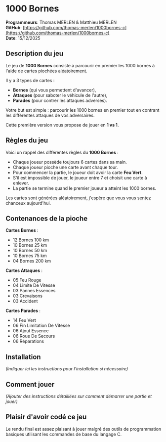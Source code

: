 # 1000 Bornes

**Programmeurs**: Thomas MERLEN & Matthieu MERLEN  
**GitHub**: [https://github.com/thomas-merlen/1000bornes-c](https://github.com/thomas-merlen/1000bornes-c)  
**Date**: 15/12/2025

## Description du jeu

Le jeu de **1000 Bornes** consiste à parcourir en premier les 1000 bornes à l'aide de cartes piochées aléatoirement.

Il y a 3 types de cartes :
- **Bornes** (qui vous permettent d'avancer),
- **Attaques** (pour saboter le véhicule de l'autre),
- **Parades** (pour contrer les attaques adverses).

Votre but est simple : parcourir les 1000 bornes en premier tout en contrant les différentes attaques de vos adversaires.

Cette première version vous propose de jouer en **1 vs 1**.

## Règles du jeu

Voici un rappel des différentes règles du **1000 Bornes** :
- Chaque joueur possède toujours 6 cartes dans sa main.
- Chaque joueur pioche une carte avant chaque tour.
- Pour commencer la partie, le joueur doit avoir la carte **Feu Vert**.
- S'il est impossible de jouer, le joueur entre 7 et choisit une carte à enlever.
- La partie se termine quand le premier joueur a atteint les 1000 bornes.

Les cartes sont générées aléatoirement, j'espère que vous vous sentez chanceux aujourd'hui.

## Contenances de la pioche

**Cartes Bornes** :
- 12 Bornes 100 km
- 10 Bornes 25 km
- 10 Bornes 50 km
- 10 Bornes 75 km
- 04 Bornes 200 km

**Cartes Attaques** :
- 05 Feu Rouge
- 04 Limite De Vitesse
- 03 Pannes Essences
- 03 Crevaisons
- 03 Accident

**Cartes Parades** :
- 14 Feu Vert
- 06 Fin Limitation De Vitesse
- 06 Ajout Essence
- 06 Roue De Secours
- 06 Réparations

## Installation

_(Indiquer ici les instructions pour l'installation si nécessaire)_

## Comment jouer

_(Ajouter des instructions détaillées sur comment démarrer une partie et jouer)_

## Plaisir d'avoir codé ce jeu

Le rendu final est assez plaisant à jouer malgré des outils de programmation basiques utilisant les commandes de base du langage C.